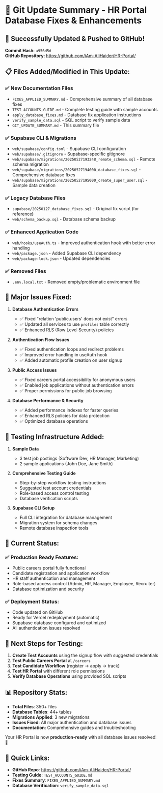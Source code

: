 # 📝 Git Update Summary - HR Portal Database Fixes & Enhancements

## 🚀 Successfully Updated & Pushed to GitHub!

**Commit Hash**: `a956d5d`  
**GitHub Repository**: https://github.com/iAm-AliHaider/HR-Portal/

## 📋 Files Added/Modified in This Update:

### ✅ **New Documentation Files**
- `FIXES_APPLIED_SUMMARY.md` - Comprehensive summary of all database fixes
- `TEST_ACCOUNTS_GUIDE.md` - Complete testing guide with sample accounts
- `apply_database_fixes.md` - Database fix application instructions
- `verify_sample_data.sql` - SQL script to verify sample data
- `GIT_UPDATE_SUMMARY.md` - This summary file

### ✅ **Supabase CLI & Migrations**
- `web/supabase/config.toml` - Supabase CLI configuration
- `web/supabase/.gitignore` - Supabase-specific gitignore
- `web/supabase/migrations/20250527193248_remote_schema.sql` - Remote schema migration
- `web/supabase/migrations/20250527194000_database_fixes.sql` - Comprehensive database fixes
- `web/supabase/migrations/20250527195000_create_super_user.sql` - Sample data creation

### ✅ **Legacy Database Files**
- `supabase/20250127_database_fixes.sql` - Original fix script (for reference)
- `web/schema_backup.sql` - Database schema backup

### ✅ **Enhanced Application Code**
- `web/hooks/useAuth.ts` - Improved authentication hook with better error handling
- `web/package.json` - Added Supabase CLI dependency
- `web/package-lock.json` - Updated dependencies

### ✅ **Removed Files**
- `.env.local.txt` - Removed empty/problematic environment file

## 🔧 Major Issues Fixed:

1. **Database Authentication Errors**
   - ✅ Fixed "relation 'public.users' does not exist" errors
   - ✅ Updated all services to use `profiles` table correctly
   - ✅ Enhanced RLS (Row Level Security) policies

2. **Authentication Flow Issues**
   - ✅ Fixed authentication loops and redirect problems
   - ✅ Improved error handling in useAuth hook
   - ✅ Added automatic profile creation on user signup

3. **Public Access Issues**
   - ✅ Fixed careers portal accessibility for anonymous users
   - ✅ Enabled job applications without authentication errors
   - ✅ Proper permissions for public job browsing

4. **Database Performance & Security**
   - ✅ Added performance indexes for faster queries
   - ✅ Enhanced RLS policies for data protection
   - ✅ Optimized database operations

## 🧪 Testing Infrastructure Added:

1. **Sample Data**
   - 3 test job postings (Software Dev, HR Manager, Marketing)
   - 2 sample applications (John Doe, Jane Smith)

2. **Comprehensive Testing Guide**
   - Step-by-step workflow testing instructions
   - Suggested test account credentials
   - Role-based access control testing
   - Database verification scripts

3. **Supabase CLI Setup**
   - Full CLI integration for database management
   - Migration system for schema changes
   - Remote database inspection tools

## 🎯 Current Status:

### ✅ **Production Ready Features:**
- Public careers portal fully functional
- Candidate registration and application workflow
- HR staff authentication and management
- Role-based access control (Admin, HR, Manager, Employee, Recruiter)
- Database optimization and security

### ✅ **Deployment Status:**
- Code updated on GitHub
- Ready for Vercel redeployment (automatic)
- Supabase database configured and optimized
- All authentication issues resolved

## 🔄 Next Steps for Testing:

1. **Create Test Accounts** using the signup flow with suggested credentials
2. **Test Public Careers Portal** at `/careers`
3. **Test Candidate Workflow** (register → apply → track)
4. **Test HR Portal** with different role permissions
5. **Verify Database Operations** using provided SQL scripts

## 📊 Repository Stats:
- **Total Files**: 350+ files
- **Database Tables**: 44+ tables
- **Migrations Applied**: 3 new migrations
- **Issues Fixed**: All major authentication and database issues
- **Documentation**: Comprehensive guides and troubleshooting

Your HR Portal is now **production-ready** with all database issues resolved! 🎉

## 🔗 Quick Links:
- **GitHub Repo**: https://github.com/iAm-AliHaider/HR-Portal/
- **Testing Guide**: `TEST_ACCOUNTS_GUIDE.md`
- **Fixes Summary**: `FIXES_APPLIED_SUMMARY.md`
- **Database Verification**: `verify_sample_data.sql` 